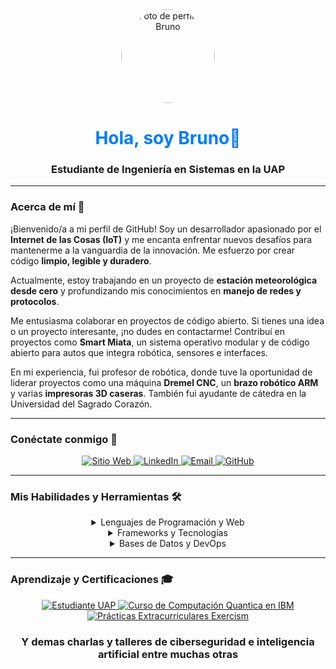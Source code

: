 <div align="center">
  <img src="https://avatars.githubusercontent.com/u/tu-id-de-usuario?v=4" alt="Foto de perfil de Bruno" width="150" height="150" style="border-radius:50%;">
  <h1 align="center" style="color:#007BFF;">Hola, soy Bruno👋</h1>
  <h3 align="center">Estudiante de Ingeniería en Sistemas en la UAP</h3>
</div>

---

### Acerca de mí 🚀

¡Bienvenido/a a mi perfil de GitHub! Soy un desarrollador apasionado por el **Internet de las Cosas (IoT)** y me encanta enfrentar nuevos desafíos para mantenerme a la vanguardia de la innovación. Me esfuerzo por crear código **limpio, legible y duradero**.

Actualmente, estoy trabajando en un proyecto de **estación meteorológica desde cero** y profundizando mis conocimientos en **manejo de redes y protocolos**.

Me entusiasma colaborar en proyectos de código abierto. Si tienes una idea o un proyecto interesante, ¡no dudes en contactarme! Contribuí en proyectos como **Smart Miata**, un sistema operativo modular y de código abierto para autos que integra robótica, sensores e interfaces.

En mi experiencia, fui profesor de robótica, donde tuve la oportunidad de liderar proyectos como una máquina **Dremel CNC**, un **brazo robótico ARM** y varias **impresoras 3D caseras**. También fui ayudante de cátedra en la Universidad del Sagrado Corazón.

---

### Conéctate conmigo 🤝

<div align="center">
  <a href="https://tu-sitio-web.com" target="_blank">
    <img src="https://img.shields.io/badge/Sitio_Web-Enlace-informational?style=for-the-badge&logo=WorldWideWeb&logoColor=white&color=black" alt="Sitio Web">
  </a>
  <a href="https://www.linkedin.com/in/bruno-fabián-capri-605022373" target="_blank">
    <img src="https://img.shields.io/badge/LinkedIn-Perfil-blue?style=for-the-badge&logo=linkedin&logoColor=white" alt="LinkedIn">
  </a>
  <a href="mailto:bruno.fabian.capri.oficial@gmail.com" target="_blank">
    <img src="https://img.shields.io/badge/Email-Contacto-red?style=for-the-badge&logo=gmail&logoColor=white" alt="Email">
  </a>
  <a href="https://github.com/tu-usuario](https://github.com/BrunoFCapri/BrunoFCapri" target="_blank">
    <img src="https://img.shields.io/badge/GitHub-Perfil-100000?style=for-the-badge&logo=github&logoColor=white" alt="GitHub">
  </a>
</div>

---

### Mis Habilidades y Herramientas 🛠️

<div align="center">
  <details>
    <summary>Lenguajes de Programación y Web</summary>
    <br>
    <img src="https://img.shields.io/badge/JavaScript-F7DF1E?style=for-the-badge&logo=javascript&logoColor=black" alt="JavaScript">
    <img src="https://img.shields.io/badge/HTML5-E34F26?style=for-the-badge&logo=html5&logoColor=white" alt="HTML5">
    <img src="https://img.shields.io/badge/CSS3-1572B6?style=for-the-badge&logo=css3&logoColor=white" alt="CSS3">
    <img src="https://img.shields.io/badge/Python-3776AB?style=for-the-badge&logo=python&logoColor=white" alt="Python">
    <img src="https://img.shields.io/badge/C++-00599C?style=for-the-badge&logo=cplusplus&logoColor=white" alt="C++">
    <img src="https://img.shields.io/badge/C%23-239120?style=for-the-badge&logo=csharp&logoColor=white" alt="C#">
    <img src="https://img.shields.io/badge/PHP-777BB4?style=for-the-badge&logo=php&logoColor=white" alt="PHP">
  </details>
</div>

<div align="center">
  <details>
    <summary>Frameworks y Tecnologías</summary>
    <br>
    <img src="https://img.shields.io/badge/.NET-5C2D91?style=for-the-badge&logo=.net&logoColor=white" alt=".NET">
    <img src="https://img.shields.io/badge/GODOT-FFFFFF?style=for-the-badge&logo=godot-engine" alt="Godot Engine">
    <img src="https://img.shields.io/badge/Unity-000000?style=for-the-badge&logo=unity&logoColor=white" alt="Unity">
    <img src="https://img.shields.io/badge/OpenCV-white?style=for-the-badge&logo=opencv&logoColor=black" alt="OpenCV">
    <img src="https://img.shields.io/badge/CUDA-76B900?style=for-the-badge&logo=nvidia&logoColor=white" alt="nVIDIA CUDA">
    <img src="https://img.shields.io/badge/Arduino-00979D?style=for-the-badge&logo=arduino&logoColor=white" alt="Arduino">
    <img src="https://img.shields.io/badge/Raspberry_Pi-C51A4A?style=for-the-badge&logo=raspberry-pi&logoColor=white" alt="Raspberry Pi">
  </details>
</div>

<div align="center">
  <details>
    <summary>Bases de Datos y DevOps</summary>
    <br>
    <img src="https://img.shields.io/badge/MySQL-4479A1?style=for-the-badge&logo=mysql&logoColor=white" alt="MySQL">
    <img src="https://img.shields.io/badge/SQLite-07405E?style=for-the-badge&logo=sqlite&logoColor=white" alt="SQLite">
    <img src="https://img.shields.io/badge/PostgreSQL-316192?style=for-the-badge&logo=postgresql&logoColor=white" alt="PostgreSQL">
    <img src="https://img.shields.io/badge/Cassandra-1287B1?style=for-the-badge&logo=apache-cassandra&logoColor=white" alt="Apache Cassandra">
    <img src="https://img.shields.io/badge/MongoDB-4EA94B?style=for-the-badge&logo=mongodb&logoColor=white" alt="MongoDB">
    <img src="https://img.shields.io/badge/Redis-DD0031?style=for-the-badge&logo=redis&logoColor=white" alt="Redis">
    <img src="https://img.shields.io/badge/Git-F05033?style=for-the-badge&logo=git&logoColor=white" alt="Git">
    <img src="https://img.shields.io/badge/Postman-FF6C37?style=for-the-badge&logo=postman&logoColor=white" alt="Postman">
    <img src="https://img.shields.io/badge/Docker-0DB7ED?style=for-the-badge&logo=docker&logoColor=white" alt="Docker">
  </details>
</div>

---

### Aprendizaje y Certificaciones 🎓

<div align="center">
  <a href="https://www.uap.edu.ar/" target="_blank">
    <img src="https://img.shields.io/badge/Estudiante-Ingeniería_en_Sistemas_UAP-blue?style=for-the-badge" alt="Estudiante UAP">
  </a>
  <a href="https://www.ibm.com/watson/quantum-computing" target="_blank">
    <img src="https://img.shields.io/badge/IBM-Computación_Cuántica-006699?style=for-the-badge&logo=ibm&logoColor=white" alt="Curso de Computación Quantica en IBM">
  </a>
  <a href="https://exercism.org/" target="_blank">
    <img src="https://img.shields.io/badge/Prácticas-Exercism-009CAB?style=for-the-badge&logo=exercism&logoColor=white" alt="Prácticas Extracurriculares Exercism">
  </a>

  <h3 align="center">Y demas charlas y talleres de ciberseguridad e inteligencia artificial entre muchas otras</h3>
</div>

